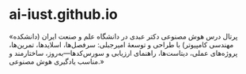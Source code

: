 # ai-iust.github.io
«پرتال درس هوش مصنوعی دکتر عبدی در دانشگاه علم و صنعت ایران (دانشکده مهندسی کامپیوتر) با طراحی و توسعهٔ امیرجبلی: سرفصل‌ها، اسلایدها، تمرین‌ها، پروژه‌های عملی، دیتاست‌ها، راهنمای ارزیابی و سورس‌کدها—به‌روز، ساختارمند و مناسب یادگیری هوش مصنوعی.»
